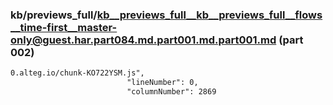 ### kb/previews_full/kb__previews_full__kb__previews_full__flows__time-first__master-only@guest.har.part084.md.part001.md.part001.md (part 002)

```md
0.alteg.io/chunk-KO722YSM.js",
                          "lineNumber": 0,
                          "columnNumber": 2869

```

```
